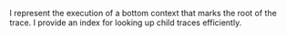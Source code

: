 I represent the execution of a bottom context that marks the root of the trace. I provide an index for looking up child traces efficiently.
